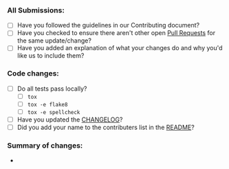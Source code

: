 ### All Submissions:

* [ ] Have you followed the guidelines in our Contributing document?
* [ ] Have you checked to ensure there aren't other open [Pull Requests](../../pulls) for the same update/change?
* [ ] Have you added an explanation of what your changes do and why you'd like us to include them?

<!-- You can erase any parts of this template not applicable to your Pull Request. -->

### Code changes:

* [ ] Do all tests pass locally?
    * [ ] `tox`
    * [ ] `tox -e flake8`
    * [ ] `tox -e spellcheck`
* [ ] Have you updated the [CHANGELOG](CHANGELOG.md)?
* [ ] Did you add your name to the contributers list in the [README](README.md)?

### Summary of changes:
* 
